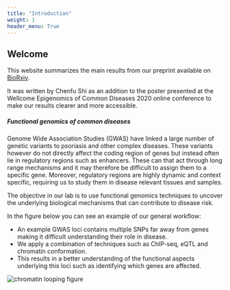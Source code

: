 ```yaml
---
title: "Introduction"
weight: 1
header_menu: True
---
```


## Welcome
This website summarizes the main results from our preprint available on [BioRxiv](https://www.biorxiv.org/content/10.1101/2020.03.05.973271v2). 

It was written by Chenfu Shi as an addition to the poster presented at the Wellcome Epigenomics of Common Diseases 2020 online conference to make our results clearer and more accessible.

##### Functional genomics of common diseases

Genome Wide Association Studies (GWAS)  have linked a large number of genetic variants to psoriasis and other complex diseases. These variants however do not directly affect the coding region of genes but instead often lie in regulatory regions such as enhancers. These can that act through long range mechanisms and it may therefore be difficult to assign them to a specific gene. Moreover, regulatory regions are highly dynamic and context specific, requiring us to study them in disease relevant tissues and samples.

The objective in our lab is to use functional genomics techniques to uncover the underlying  biological mechanisms that can contribute to disease risk.

In the figure below you can see an example of our general workflow:

- An example GWAS loci contains multiple SNPs far away from genes making it difficult understanding their role in disease.
- We apply a combination of techniques such as ChIP-seq, eQTL and chromatin conformation. 
- This results in a better understanding of the functional aspects underlying this loci such as identifying which genes are affected. 

![chromatin looping figure](images/figure_1.png)

